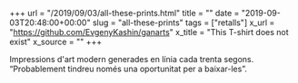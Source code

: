 +++
url = "/2019/09/03/all-these-prints.html"
title = ""
date = "2019-09-03T20:48:00+00:00"
slug = "all-these-prints"
tags = ["retalls"]
x_url = "https://github.com/EvgenyKashin/ganarts"
x_title = "This T-shirt does not exist"
x_source = ""
+++


Impressions d'art modern generades en línia cada trenta segons. “Probablement tindreu només una oportunitat per a baixar-les”.
